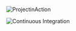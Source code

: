 


![ProjectinAction](https://user-images.githubusercontent.com/101557710/164709407-33bc763a-8baa-43aa-aa91-aa96be5c62e7.PNG)



















![Continuous Integration](https://user-images.githubusercontent.com/101557710/164710373-45505d0b-70ce-4b5c-a793-e9e24992c8f4.PNG)






